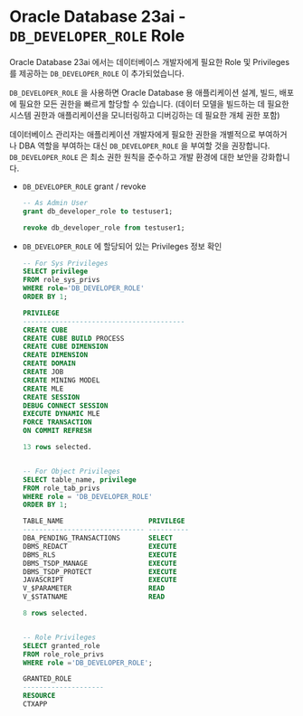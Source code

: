 # Oracle Database 23ai - `DB_DEVELOPER_ROLE` Role 

Oracle Database 23ai 에서는 데이터베이스 개발자에게 필요한 Role 및 Privileges 를 제공하는 `DB_DEVELOPER_ROLE` 이 추가되었습니다.

`DB_DEVELOPER_ROLE` 을 사용하면 Oracle Database 용 애플리케이션 설계, 빌드, 배포에 필요한 모든 권한을 빠르게 할당할 수 있습니다. (데이터 모델을 빌드하는 데 필요한 시스템 권한과 애플리케이션을 모니터링하고 디버깅하는 데 필요한 개체 권한 포함)

데이터베이스 관리자는 애플리케이션 개발자에게 필요한 권한을 개별적으로 부여하거나 DBA 역할을 부여하는 대신 `DB_DEVELOPER_ROLE` 을 부여할 것을 권장합니다. `DB_DEVELOPER_ROLE` 은 최소 권한 원칙을 준수하고 개발 환경에 대한 보안을 강화합니다.

- `DB_DEVELOPER_ROLE` grant / revoke 
    ```sql
    -- As Admin User
    grant db_developer_role to testuser1;

    revoke db_developer_role from testuser1;
    ```

- `DB_DEVELOPER_ROLE` 에 할당되어 있는 Privileges 정보 확인
    ```sql
    -- For Sys Privileges
    SELECT privilege 
    FROM role_sys_privs 
    WHERE role='DB_DEVELOPER_ROLE'
    ORDER BY 1;

    PRIVILEGE
    ----------------------------------------
    CREATE CUBE
    CREATE CUBE BUILD PROCESS
    CREATE CUBE DIMENSION
    CREATE DIMENSION
    CREATE DOMAIN
    CREATE JOB
    CREATE MINING MODEL
    CREATE MLE
    CREATE SESSION
    DEBUG CONNECT SESSION
    EXECUTE DYNAMIC MLE
    FORCE TRANSACTION
    ON COMMIT REFRESH

    13 rows selected.


    -- For Object Privileges
    SELECT table_name, privilege 
    FROM role_tab_privs 
    WHERE role = 'DB_DEVELOPER_ROLE'
    ORDER BY 1;

    TABLE_NAME                     PRIVILEGE
    ------------------------------ ----------
    DBA_PENDING_TRANSACTIONS       SELECT
    DBMS_REDACT                    EXECUTE
    DBMS_RLS                       EXECUTE
    DBMS_TSDP_MANAGE               EXECUTE
    DBMS_TSDP_PROTECT              EXECUTE
    JAVASCRIPT                     EXECUTE
    V_$PARAMETER                   READ
    V_$STATNAME                    READ

    8 rows selected.


    -- Role Privileges
    SELECT granted_role 
    FROM role_role_privs 
    WHERE role ='DB_DEVELOPER_ROLE';

    GRANTED_ROLE
    --------------------
    RESOURCE
    CTXAPP
    ```

